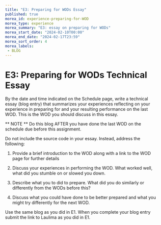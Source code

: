 ```yaml
---
title: "E3: Preparing for WODs Essay"
published: true
morea_id: experience-preparing-for-WOD
morea_type: experience
morea_summary: "E3: essay on preparing for WODs"
morea_start_date: "2024-02-10T00:00"
morea_end_date: "2024-02-17T23:59"
morea_sort_order: 4
morea_labels:
 - BLOG
---
```


# E3: Preparing for WODs Technical Essay

By the date and time indicated on the Schedule page, 
write a technical essay (blog entry) that summarizes your experiences 
reflecting on your experience in preparing for and your resulting performance on the last WOD. This is the WOD you should discuss in this essay.

** NOTE ** Do this blog AFTER you have done the last WOD on the schedule due before this assignment. 

Do not include the source code in your essay. Instead, address the following:

 1. Provide a brief introduction to the WOD along with a link to the WOD page for further details
 
 2. Discuss your experiences in performing the WOD. What worked well, what did you stumble on or slowed you down.
 
 3. Describe what you to did to prepare. What did you do similarly or differently from the WODs before this?
 
 4. Discuss what you could have done to be better prepared and what you might try differently for the next WOD.

Use the same blog as you did in E1. When you complete your blog entry submit the 
link to Laulima as you did in E1. 